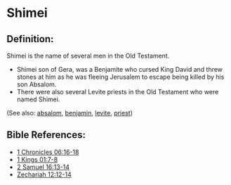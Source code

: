 # Shimei #

## Definition: ##

Shimei is the name of several men in the Old Testament.

* Shimei son of Gera, was a Benjamite who cursed King David and threw stones at him as he was fleeing Jerusalem to escape being killed by his son Absalom.
* There were also several Levite priests in the Old Testament who were named Shimei.

(See also: [absalom](../other/absalom.md), [benjamin](../other/benjamin.md), [levite](../other/levite.md), [priest](../kt/priest.md))

## Bible References: ##

* [1 Chronicles 06:16-18](https://door43.org/en/bible/notes/1ch/06/16)
* [1 Kings 01:7-8](https://door43.org/en/bible/notes/1ki/01/07)
* [2 Samuel 16:13-14](https://door43.org/en/bible/notes/2sa/16/13)
* [Zechariah 12:12-14](https://door43.org/en/bible/notes/zec/12/12)

